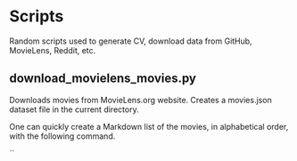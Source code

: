 # Scripts

Random scripts used to generate CV, download data from GitHub, MovieLens, Reddit, etc.

## download_movielens_movies.py

Downloads movies from MovieLens.org website. Creates a movies.json dataset file in the current directory.

One can quickly create a Markdown list of the movies, in alphabetical order, with the following command.

``